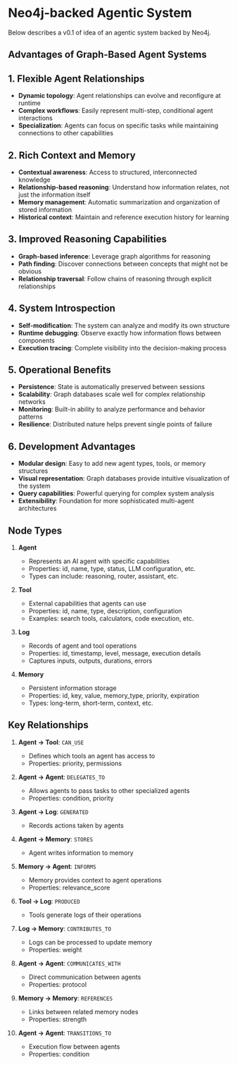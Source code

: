 # Neo4j-backed Agentic System

Below describes a v0.1 of idea of an agentic system backed by Neo4j. 

## Advantages of Graph-Based Agent Systems


## 1. Flexible Agent Relationships
- **Dynamic topology**: Agent relationships can evolve and reconfigure at runtime
- **Complex workflows**: Easily represent multi-step, conditional agent interactions
- **Specialization**: Agents can focus on specific tasks while maintaining connections to other capabilities

## 2. Rich Context and Memory
- **Contextual awareness**: Access to structured, interconnected knowledge
- **Relationship-based reasoning**: Understand how information relates, not just the information itself
- **Memory management**: Automatic summarization and organization of stored information
- **Historical context**: Maintain and reference execution history for learning

## 3. Improved Reasoning Capabilities
- **Graph-based inference**: Leverage graph algorithms for reasoning
- **Path finding**: Discover connections between concepts that might not be obvious
- **Relationship traversal**: Follow chains of reasoning through explicit relationships

## 4. System Introspection
- **Self-modification**: The system can analyze and modify its own structure
- **Runtime debugging**: Observe exactly how information flows between components
- **Execution tracing**: Complete visibility into the decision-making process

## 5. Operational Benefits
- **Persistence**: State is automatically preserved between sessions
- **Scalability**: Graph databases scale well for complex relationship networks
- **Monitoring**: Built-in ability to analyze performance and behavior patterns
- **Resilience**: Distributed nature helps prevent single points of failure

## 6. Development Advantages
- **Modular design**: Easy to add new agent types, tools, or memory structures
- **Visual representation**: Graph databases provide intuitive visualization of the system
- **Query capabilities**: Powerful querying for complex system analysis
- **Extensibility**: Foundation for more sophisticated multi-agent architectures


## Node Types

1. **Agent**
   - Represents an AI agent with specific capabilities
   - Properties: id, name, type, status, LLM configuration, etc.
   - Types can include: reasoning, router, assistant, etc.

2. **Tool**
   - External capabilities that agents can use
   - Properties: id, name, type, description, configuration
   - Examples: search tools, calculators, code execution, etc.

3. **Log**
   - Records of agent and tool operations
   - Properties: id, timestamp, level, message, execution details
   - Captures inputs, outputs, durations, errors

4. **Memory**
   - Persistent information storage
   - Properties: id, key, value, memory_type, priority, expiration
   - Types: long-term, short-term, context, etc.

## Key Relationships

1. **Agent → Tool**: `CAN_USE`
   - Defines which tools an agent has access to
   - Properties: priority, permissions

2. **Agent → Agent**: `DELEGATES_TO`
   - Allows agents to pass tasks to other specialized agents
   - Properties: condition, priority

3. **Agent → Log**: `GENERATED`
   - Records actions taken by agents

4. **Agent → Memory**: `STORES`
   - Agent writes information to memory

5. **Memory → Agent**: `INFORMS`
   - Memory provides context to agent operations
   - Properties: relevance_score

6. **Tool → Log**: `PRODUCED`
   - Tools generate logs of their operations

7. **Log → Memory**: `CONTRIBUTES_TO`
   - Logs can be processed to update memory
   - Properties: weight

8. **Agent → Agent**: `COMMUNICATES_WITH`
   - Direct communication between agents
   - Properties: protocol

9. **Memory → Memory**: `REFERENCES`
   - Links between related memory nodes
   - Properties: strength

10. **Agent → Agent**: `TRANSITIONS_TO`
    - Execution flow between agents
    - Properties: condition
